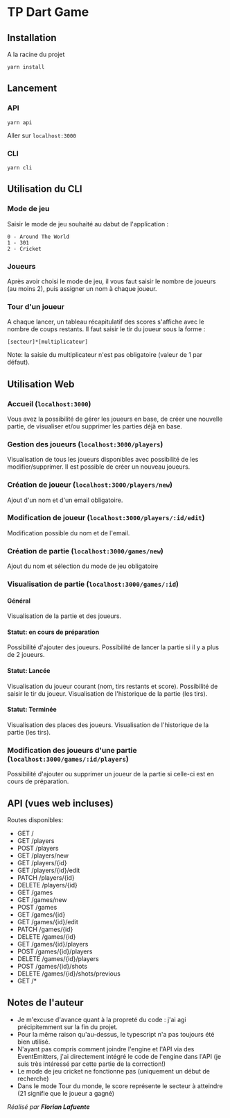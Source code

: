 # TP Dart Game
## Installation
A la racine du projet

    yarn install

## Lancement
### API 

    yarn api
    
Aller sur `localhost:3000`

### CLI 

    yarn cli

## Utilisation du CLI
### Mode de jeu
Saisir le mode de jeu souhaité au dabut de l'application :

    0 - Around The World
    1 - 301
    2 - Cricket
    
### Joueurs
Après avoir choisi le mode de jeu, il vous faut saisir le nombre de joueurs
(au moins 2), puis assigner un nom à chaque joueur.

### Tour d'un joueur
A chaque lancer, un tableau récapitulatif des scores s'affiche avec le nombre
de coups restants.
Il faut saisir le tir du joueur sous la forme :

    [secteur]*[multiplicateur]
    
Note: la saisie du multiplicateur n'est pas obligatoire (valeur de 1 par défaut).

## Utilisation Web
### Accueil (`localhost:3000`)
Vous avez la possibilité de gérer les joueurs en base, 
de créer une nouvelle partie, de visualiser et/ou supprimer les parties déjà
 en base.
 
### Gestion des joueurs (`localhost:3000/players`)
Visualisation de tous les joueurs disponibles avec possibilité de les modifier/supprimer.
Il est possible de créer un nouveau joueurs.

### Création de joueur (`localhost:3000/players/new`)
Ajout d'un nom et d'un email obligatoire.

### Modification de joueur (`localhost:3000/players/:id/edit`)
Modification possible du nom et de l'email.

### Création de partie (`localhost:3000/games/new`)
Ajout du nom et sélection du mode de jeu obligatoire

### Visualisation de partie (`localhost:3000/games/:id`)
#### Général
Visualisation de la partie et des joueurs. 

#### Statut: en cours de préparation
Possibilité d'ajouter des joueurs.
Possibilité de lancer la partie si il y a plus de 2 joueurs.

#### Statut: Lancée
Visualisation du joueur courant (nom, tirs restants et score).
Possibilité de saisir le tir du joueur.
Visualisation de l'historique de la partie (les tirs).

#### Statut: Terminée
Visualisation des places des joueurs.
Visualisation de l'historique de la partie (les tirs).

### Modification des joueurs d'une partie (`localhost:3000/games/:id/players`)
Possibilité d'ajouter ou supprimer un joueur de la partie si celle-ci est en cours de préparation.

## API (vues web incluses)
Routes disponibles: 
- GET /
- GET /players
- POST /players
- GET /players/new
- GET /players/{id}
- GET /players/{id}/edit
- PATCH /players/{id}
- DELETE /players/{id}
- GET /games
- GET /games/new
- POST /games
- GET /games/{id}
- GET /games/{id}/edit
- PATCH /games/{id}
- DELETE /games/{id}
- GET /games/{id}/players
- POST /games/{id}/players
- DELETE /games/{id}/players
- POST /games/{id}/shots
- DELETE /games/{id}/shots/previous
- GET /*

## Notes de l'auteur
- Je m'excuse d'avance quant à la propreté du code : j'ai agi précipitemment sur la fin du projet.
- Pour la même raison qu'au-dessus, le typescript n'a pas toujours été bien utilisé.
- N'ayant pas compris comment joindre l'engine et l'API via des EventEmitters, j'ai directement intégré 
le code de l'engine dans l'API (je suis très intéressé par cette partie de la correction!)
- Le mode de jeu cricket ne fonctionne pas (uniquement un début de recherche)
- Dans le mode Tour du monde, le score représente le secteur à atteindre (21 signifie que le joueur a gagné)

*Réalisé par **Florian Lafuente***
